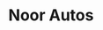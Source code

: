 ---
title: "Noor Autos"
url: /karachi/noor-autos-shop-no-1-nayer-arcade-barnes-st-near-jubliee-center-marwaari-lines-saddar/
shop: motorcycle
---